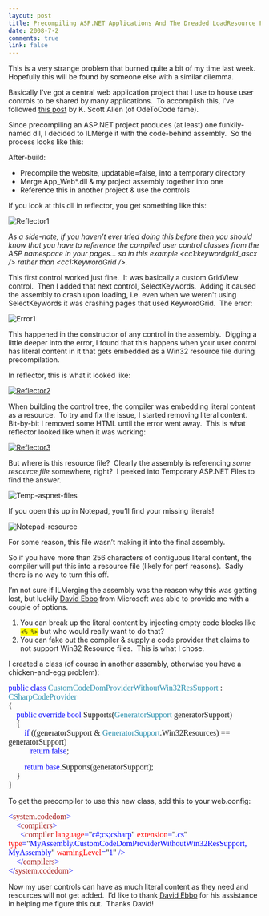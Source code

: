 ```yaml
--- 
layout: post
title: Precompiling ASP.NET Applications And The Dreaded LoadResource Failure Error
date: 2008-7-2
comments: true
link: false
---
```

<p>This is a very strange problem that burned quite a bit of my time last week.&nbsp; Hopefully this will be found by someone else with a similar dilemma.</p><p>Basically I&rsquo;ve got a central web application project that I use to house user controls to be shared by many applications.&nbsp; To accomplish this, I&rsquo;ve followed <a href="http://odetocode.com/Blogs/scott/archive/2005/10/06/2326.aspx" target="_blank">this post</a> by&nbsp;K. Scott Allen (of OdeToCode fame).</p><p>Since precompiling an ASP.NET project produces (at least) one funkily-named dll, I decided to ILMerge it with the code-behind assembly.&nbsp; So the process looks like this:</p><p>After-build:</p><ul><li>Precompile the website, updatable=false, into a temporary directory</li><li>Merge App_Web*.dll &amp; my project assembly together into one</li><li>Reference this in another project &amp; use the controls</li></ul><p>If you look at this dll in reflector, you get something like this:</p><p><img src="/images/reflector1.png" alt="Reflector1"  border="0"  /></p><p><em>As a side-note, If you haven&rsquo;t ever tried doing this before then you should know that you have to reference the compiled user control classes from the ASP namespace in your pages&hellip; so in this example &lt;cc1:keywordgrid_ascx /&gt; rather than &lt;cc1:KeywordGrid /&gt;.</em></p><p>This first control worked just fine.&nbsp; It was basically a custom GridView control.&nbsp; Then I added that next control, SelectKeywords.&nbsp; Adding it caused the assembly to crash upon loading, i.e. even when we weren't using SelectKeywords it was crashing pages that used KeywordGrid.&nbsp; The error:</p><p><img src="/images/error1.png" alt="Error1"  border="0"  /></p><p>This happened in the constructor of any control in the assembly.&nbsp; Digging a little deeper into the error, I found that this happens when your user control has literal content in it that gets embedded as a Win32 resource file during precompilation.</p><p>In reflector, this is what it looked like:</p><p><a href="http://www.flux88.com/uploads/reflector2.png"><img src="/images/reflector2_thumb.jpg" alt="Reflector2"  border="0"  /></a></p><p>When building the control tree, the compiler was embedding literal content as a resource.&nbsp; To try and fix the issue, I started removing literal content.&nbsp; Bit-by-bit I removed some HTML until the error went away.&nbsp; This is what reflector looked like when it was working:</p><p><a href="http://www.flux88.com/uploads/reflector3.png"><img src="/images/reflector3_thumb.jpg" alt="Reflector3"  border="0"  /></a></p><p>But where is this resource file?&nbsp; Clearly the assembly is referencing <em>some resource file</em> somewhere, right?&nbsp; I peeked into Temporary ASP.NET Files to find the answer.</p><p><img src="/images/temp_2Daspnet_2Dfiles.png" alt="Temp-aspnet-files"  border="0"  /></p><p>If you open this up in Notepad, you&rsquo;ll find your missing literals!</p><p><img src="/images/notepad_2Dresource.png" alt="Notepad-resource"  border="0"  /></p><p>For some reason, this file wasn&rsquo;t making it into the final assembly.&nbsp; </p><p>So if you have more than 256 characters of contiguous literal content, the compiler will put this into a resource file (likely for perf reasons).&nbsp; Sadly there is no way to turn this off.&nbsp; </p><p>I&rsquo;m not sure if ILMerging the assembly was the reason why this was getting lost, but luckily <a href="http://blogs.msdn.com/davidebb/" target="_blank">David Ebbo</a> from Microsoft was able to provide me with a couple of options.</p><ol><li>You can break up the literal content by injecting empty code blocks like <code style="BACKGROUND-COLOR: yellow">&lt;% %&gt;</code> but who would really want to do that?</li><li>You can fake out the compiler &amp; supply a code provider that claims to not support Win32 Resource files.&nbsp; This is what I chose.</li></ol><p>I created a class (of course in another assembly, otherwise you have a chicken-and-egg problem):</p><p><span style="FONT-SIZE: 12pt; FONT-FAMILY: Consolas"><span style="COLOR: blue">public</span> <span style="COLOR: blue">class</span> <span style="COLOR: rgb(43,145,175)">CustomCodeDomProviderWithoutWin<wbr>32ResSupport</span> : <span style="COLOR: rgb(43,145,175)">CSharpCodeProvider<br /></span></span><span style="FONT-SIZE: 12pt; FONT-FAMILY: Consolas">{<br /></span><span style="FONT-SIZE: 12pt; FONT-FAMILY: Consolas">&nbsp;&nbsp;&nbsp; <span style="COLOR: blue">public</span> <span style="COLOR: blue">override</span> <span style="COLOR: blue">bool</span> Supports(<span style="COLOR: rgb(43,145,175)">GeneratorSupport</span> generatorSupport)<br /></span><span style="FONT-SIZE: 12pt; FONT-FAMILY: Consolas">&nbsp;&nbsp;&nbsp; {<br /></span><span style="FONT-SIZE: 12pt; FONT-FAMILY: Consolas">&nbsp;&nbsp;&nbsp;&nbsp;&nbsp;&nbsp;&nbsp; <span style="COLOR: blue">if</span> ((generatorSupport &amp; <span style="COLOR: rgb(43,145,175)">GeneratorSupport</span>.Win32Resources) == generatorSupport)<br /></span><span style="FONT-SIZE: 12pt; FONT-FAMILY: Consolas">&nbsp;&nbsp;&nbsp;&nbsp;&nbsp;&nbsp;&nbsp;&nbsp;&nbsp;&nbsp; <span style="COLOR: blue">return</span> <span style="COLOR: blue">false</span>;</span><span style="FONT-SIZE: 12pt; FONT-FAMILY: Consolas">&nbsp;</span></p><p><span style="FONT-SIZE: 12pt; FONT-FAMILY: Consolas">&nbsp;&nbsp;&nbsp;&nbsp;&nbsp;&nbsp;&nbsp; <span style="COLOR: blue">return</span> <span style="COLOR: blue">base</span>.Supports(generatorSupport);<br /></span><span style="FONT-SIZE: 12pt; FONT-FAMILY: Consolas">&nbsp;&nbsp;&nbsp; }<br /></span><span style="FONT-SIZE: 12pt; FONT-FAMILY: Consolas">}</span></p><p>To get the precompiler to use this new class, add this to your web.config:</p><p><span style="FONT-SIZE: 12pt; COLOR: blue; FONT-FAMILY: Consolas">&lt;</span><span style="FONT-SIZE: 12pt; COLOR: rgb(163,21,21); FONT-FAMILY: Consolas">system.codedom</span><span style="FONT-SIZE: 12pt; COLOR: blue; FONT-FAMILY: Consolas">&gt;<br /></span><span style="FONT-SIZE: 12pt; COLOR: blue; FONT-FAMILY: Consolas">&nbsp;&nbsp;&nbsp; &lt;</span><span style="FONT-SIZE: 12pt; COLOR: rgb(163,21,21); FONT-FAMILY: Consolas">compilers</span><span style="FONT-SIZE: 12pt; COLOR: blue; FONT-FAMILY: Consolas">&gt;<br /></span><span style="FONT-SIZE: 12pt; COLOR: blue; FONT-FAMILY: Consolas">&nbsp;&nbsp;&nbsp;&nbsp;&nbsp; &lt;</span><span style="FONT-SIZE: 12pt; COLOR: rgb(163,21,21); FONT-FAMILY: Consolas">compiler</span><span style="FONT-SIZE: 12pt; COLOR: blue; FONT-FAMILY: Consolas"> </span><span style="FONT-SIZE: 12pt; COLOR: red; FONT-FAMILY: Consolas">language</span><span style="FONT-SIZE: 12pt; COLOR: blue; FONT-FAMILY: Consolas">=</span><span style="FONT-SIZE: 12pt; FONT-FAMILY: Consolas">"<SPAN style="color: blue">c#;cs;csharp</SPAN>"<span style="COLOR: blue"> </span><span style="COLOR: red">extension</span><span style="COLOR: blue">=</span>"<SPAN style="color: blue">.cs</SPAN>"<span style="COLOR: blue"> </span><span style="COLOR: red">type</span><span style="COLOR: blue">=</span>"<SPAN style="color: blue">MyAssembly.CustomCodeDomProvide<WBR>rWithoutWin32ResSupport, MyAssembly</SPAN>"<span style="COLOR: blue"> </span><span style="COLOR: red">warningLevel</span><span style="COLOR: blue">=</span>"<SPAN style="color: blue">1</SPAN>"<span style="COLOR: blue"> /&gt;<br /></span></span><span style="FONT-SIZE: 12pt; COLOR: blue; FONT-FAMILY: Consolas">&nbsp;&nbsp;&nbsp; &lt;/</span><span style="FONT-SIZE: 12pt; COLOR: rgb(163,21,21); FONT-FAMILY: Consolas">compilers</span><span style="FONT-SIZE: 12pt; COLOR: blue; FONT-FAMILY: Consolas">&gt;<br /></span><span style="FONT-SIZE: 12pt; COLOR: blue; FONT-FAMILY: Consolas">&lt;/</span><span style="FONT-SIZE: 12pt; COLOR: rgb(163,21,21); FONT-FAMILY: Consolas">system.codedom</span><span style="FONT-SIZE: 12pt; COLOR: blue; FONT-FAMILY: Consolas">&gt;</span></p><p>Now my user controls can have as much literal content as they need and resources will not get added.&nbsp; I&rsquo;d like to thank <a href="http://blogs.msdn.com/davidebb/"
target="_blank">David Ebbo</a> for his assistance in helping me figure this out.&nbsp; Thanks David!</p>
